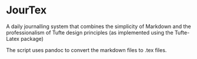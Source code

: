 # JourTex
A daily journalling system that combines the simplicity of Markdown and
the professionalism of Tufte design principles (as implemented using the 
Tufte-Latex package)

The script uses pandoc to convert the markdown files to .tex files.